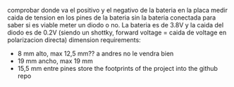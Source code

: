 comprobar donde va el positivo y el negativo de la bateria en la placa
medir caida de tension en los pines de la bateria sin la bateria conectada para saber si es viable meter un diodo o no. La bateria es de 3.8V y la caida del diodo es de 0.2V (siendo un shottky, forward voltage = caida de voltage en polarizacion directa)
dimension requirements:
* 8 mm alto, max 12,5 mm?? a andres no le vendra bien
* 19 mm ancho, max 19 mm
* 15,5 mm entre pines
store the footprints of the project into the github repo
